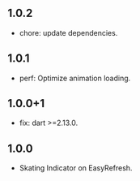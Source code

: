 ## 1.0.2
- chore: update dependencies.

## 1.0.1
- perf: Optimize animation loading.  

## 1.0.0+1
- fix: dart >=2.13.0.

## 1.0.0
- Skating Indicator on EasyRefresh.
